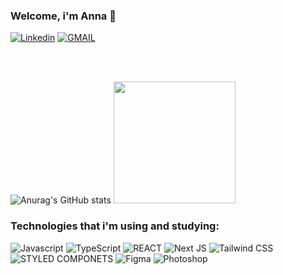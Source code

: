 ### Welcome, i'm Anna 🦆

[![Linkedin](https://img.shields.io/badge/LinkedIn-0077B5?style=for-the-badge&logo=linkedin&logoColor=white)](https://www.linkedin.com/in/annaluizando/)
[![GMAIL](https://img.shields.io/badge/Gmail-D14836?style=for-the-badge&logo=gmail&logoColor=white)](mailto:annaluiza.ndo@gmail.com)

<br><br>

![Anurag's GitHub stats](https://github-readme-stats-fawn-gamma.vercel.app/api?username=annaluizando&show_icons=true&theme=dark)
<img height="195em" src="https://github-readme-stats-fawn-gamma.vercel.app/api/top-langs/?username=annaluizando&layout=compact&theme=dark"/>



### Technologies that i'm using and studying:


![Javascript](https://img.shields.io/badge/JavaScript-F7DF1E?style=for-the-badge&logo=javascript&logoColor=black)
![TypeScript](https://img.shields.io/badge/TypeScript-007ACC?style=for-the-badge&logo=typescript&logoColor=white)
![REACT](https://img.shields.io/badge/React-20232A?style=for-the-badge&logo=react&logoColor=61DAFB)
![Next JS](https://img.shields.io/badge/Next-black?style=for-the-badge&logo=next.js&logoColor=white)
![Tailwind CSS](https://img.shields.io/badge/Tailwind_CSS-38B2AC?style=for-the-badge&logo=tailwind-css&logoColor=white)
![STYLED COMPONETS](https://img.shields.io/badge/styled--components-DB7093?style=for-the-badge&logo=styled-components&logoColor=white)
![Figma](https://img.shields.io/badge/figma-%23F24E1E.svg?style=for-the-badge&logo=figma&logoColor=white)
![Photoshop](https://img.shields.io/badge/Adobe%20Photoshop-31A8FF?style=for-the-badge&logo=Adobe%20Photoshop&logoColor=black)


